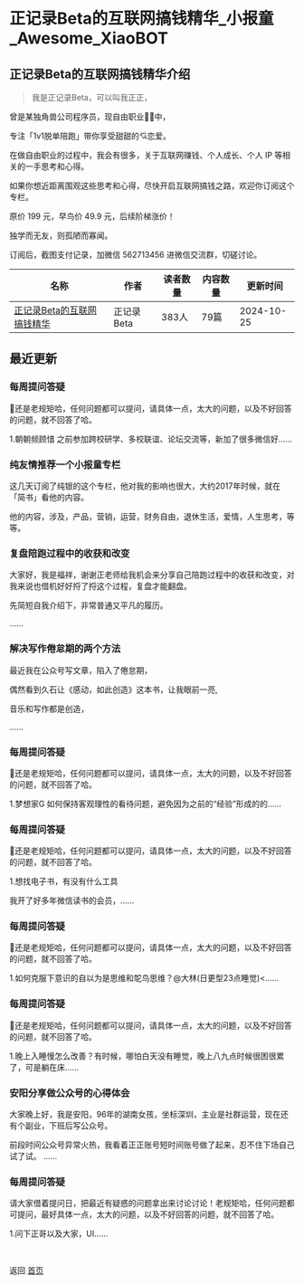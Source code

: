 # 正记录Beta的互联网搞钱精华_小报童_Awesome_XiaoBOT

## 正记录Beta的互联网搞钱精华介绍
> 我是正记录Beta，可以叫我正正，    
    
曾是某独角兽公司程序员，现自由职业🏄‍♀️中，    
    
专注「1v1脱单陪跑」带你享受甜甜的💘恋爱。    
    
在做自由职业的过程中，我会有很多，关于互联网赚钱、个人成长、个人 IP 等相关的一手思考和心得。    
    
如果你想近距离围观这些思考和心得，尽快开启互联网搞钱之路，欢迎你订阅这个专栏。    
    
原价 199 元，早鸟价 49.9 元，后续阶梯涨价！    
    
独学而无友，则孤陋而寡闻。    
    
订阅后，截图支付记录，加微信 562713456 进微信交流群，切磋讨论。  
  


|名称|作者|读者数量|内容数量|更新时间|
|---|---|---|---|---|
|[正记录Beta的互联网搞钱精华](https://xiaobot.net/p/gaoqian365?refer=9c3f1c95-a052-465a-9902-f6d75080262a)|正记录Beta|383人|79篇|2024-10-25|

## 最近更新
### 每周提问答疑

🌸还是老规矩哈，任何问题都可以提问，请具体一点，太大的问题，以及不好回答的问题，就不回答了哈。

1.朝朝频顾惜 之前参加跨校研学、多校联谊、论坛交流等，新加了很多微信好......

### 纯友情推荐一个小报童专栏

这几天订阅了纯银的这个专栏，他对我的影响也很大，大约2017年时候，就在「简书」看他的内容。

他的内容，涉及，产品，营销，运营，财务自由，退休生活，爱情，人生思考，等等。

### 复盘陪跑过程中的收获和改变

大家好，我是福祥，谢谢正老师给我机会来分享自己陪跑过程中的收获和改变，对我来说也借机好好捋了捋这个过程，复盘才能翻盘。

先简短自我介绍下，非常普通又平凡的履历。

......

### 解决写作倦怠期的两个方法

最近我在公众号写文章，陷入了倦怠期，

偶然看到久石让《感动，如此创造》这本书，让我眼前一亮,

音乐和写作都是创造，

......

### 每周提问答疑

🌸还是老规矩哈，任何问题都可以提问，请具体一点，太大的问题，以及不好回答的问题，就不回答了哈。

1.梦想家G 如何保持客观理性的看待问题，避免因为之前的“经验”形成的的......

### 每周提问答疑

🌸还是老规矩哈，任何问题都可以提问，请具体一点，太大的问题，以及不好回答的问题，就不回答了哈。

1.想找电子书，有没有什么工具

我开了好多年微信读书的会员，......

### 每周提问答疑

🌸还是老规矩哈，任何问题都可以提问，请具体一点，太大的问题，以及不好回答的问题，就不回答了哈。

1.如何克服下意识的自以为是思维和鸵鸟思维？@大林(日更型23点睡觉)<......

### 每周提问答疑

🌸还是老规矩哈，任何问题都可以提问，请具体一点，太大的问题，以及不好回答的问题，就不回答了哈。

1.晚上入睡慢怎么改善？有时候，哪怕白天没有睡觉，晚上八九点时候很困很累了，可是躺在床......

### 安阳分享做公众号的心得体会

大家晚上好，我是安阳，96年的湖南女孩，坐标深圳，主业是社群运营，现在还有个副业，下班后写公众号。

前段时间公众号异常火热，我看着正正账号短时间账号做了起来，忍不住下场自己试了试。 ......

### 每周提问答疑

请大家借着提问日，把最近有疑惑的问题拿出来讨论讨论！老规矩哈，任何问题都可提问，最好具体一点，太大的问题，以及不好回答的问题，就不回答了哈。

1.问下正哥以及大家，UI......


<a href="https://github.com/Reno9527/awesome-xiaobot" style="color: white; text-decoration: none;">awesome-xiaobot</a>

返回 [首页](../README.md)
